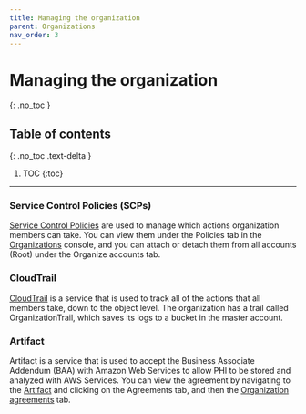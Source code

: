 ```yaml
---
title: Managing the organization
parent: Organizations
nav_order: 3
---
```


# Managing the organization
{: .no_toc }

## Table of contents
{: .no_toc .text-delta }

1. TOC
{:toc}

---

### Service Control Policies (SCPs)
[Service Control Policies](https://docs.aws.amazon.com/organizations/latest/userguide/orgs_manage_policies_scp.html)
are used to manage which actions organization members can take.
You can view them under the Policies tab in the
[Organizations](https://console.aws.amazon.com/organizations/) console,
and you can attach or detach them from all accounts (Root) under the Organize accounts tab.

### CloudTrail
[CloudTrail](https://docs.aws.amazon.com/awscloudtrail/latest/userguide/cloudtrail-user-guide.html)
is a service that is used to track all of the actions that all members take, down to the object level.
The organization has a trail called OrganizationTrail, which saves its logs to a bucket in the master account.

### Artifact
Artifact is a service that is used to accept the Business Associate Addendum (BAA) with Amazon Web Services to allow PHI to be stored and analyzed with AWS Services.
You can view the agreement by navigating to the
[Artifact](https://console.aws.amazon.com/artifact)
and clicking on the Agreements tab, and then the
[Organization agreements](https://console.aws.amazon.com/artifact/home?region=us-west-1#!/agreements?tab=organizationAgreements) tab.
